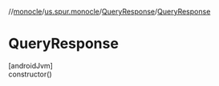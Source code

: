 //[monocle](../../../index.md)/[us.spur.monocle](../index.md)/[QueryResponse](index.md)/[QueryResponse](-query-response.md)

# QueryResponse

[androidJvm]\
constructor()
